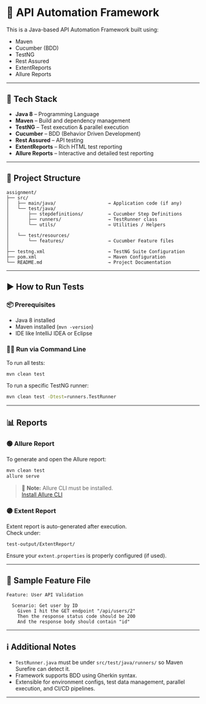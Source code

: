 # 🧪 API Automation Framework

This is a Java-based API Automation Framework built using:

- Maven
- Cucumber (BDD)
- TestNG
- Rest Assured
- ExtentReports
- Allure Reports

---

## 🔧 Tech Stack

- **Java 8** – Programming Language
- **Maven** – Build and dependency management
- **TestNG** – Test execution & parallel execution
- **Cucumber** – BDD (Behavior Driven Development)
- **Rest Assured** – API testing
- **ExtentReports** – Rich HTML test reporting
- **Allure Reports** – Interactive and detailed test reporting

---

## 📁 Project Structure

```
assignment/
├── src/
│   ├── main/java/                   → Application code (if any)
│   └── test/java/
│       ├── stepdefinitions/         → Cucumber Step Definitions
│       ├── runners/                 → TestRunner class
│       └── utils/                   → Utilities / Helpers
│
│   └── test/resources/
│       └── features/                → Cucumber Feature files
│
├── testng.xml                       → TestNG Suite Configuration
├── pom.xml                          → Maven Configuration
└── README.md                        → Project Documentation
```

---

## ▶️ How to Run Tests

### 📦 Prerequisites

- Java 8 installed
- Maven installed (`mvn -version`)
- IDE like IntelliJ IDEA or Eclipse

### 🏃‍♂️ Run via Command Line

To run all tests:

```bash
mvn clean test
```

To run a specific TestNG runner:

```bash
mvn clean test -Dtest=runners.TestRunner
```

---

## 📊 Reports

### 🟢 Allure Report

To generate and open the Allure report:

```bash
mvn clean test
allure serve
```

> 📌 **Note:** Allure CLI must be installed.  
> [Install Allure CLI](https://docs.qameta.io/allure/#_installing_a_commandline)

### 🟣 Extent Report

Extent report is auto-generated after execution.  
Check under:

```
test-output/ExtentReport/
```

Ensure your `extent.properties` is properly configured (if used).

---

## 🧪 Sample Feature File

```gherkin
Feature: User API Validation

  Scenario: Get user by ID
    Given I hit the GET endpoint "/api/users/2"
    Then the response status code should be 200
    And the response body should contain "id"
```

---

## ℹ️ Additional Notes

- `TestRunner.java` must be under `src/test/java/runners/` so Maven Surefire can detect it.
- Framework supports BDD using Gherkin syntax.
- Extensible for environment configs, test data management, parallel execution, and CI/CD pipelines.

---